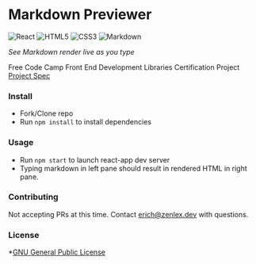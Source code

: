 # Markdown Previewer
![React](https://img.shields.io/badge/react-%2320232a.svg?style=for-the-badge&logo=react&logoColor=%2361DAFB)
![HTML5](https://img.shields.io/badge/html5-%23E34F26.svg?style=for-the-badge&logo=html5&logoColor=white)
![CSS3](https://img.shields.io/badge/css3-%231572B6.svg?style=for-the-badge&logo=css3&logoColor=white)
![Markdown](https://img.shields.io/badge/markdown-%23000000.svg?style=for-the-badge&logo=markdown&logoColor=white)

*See Markdown render live as you type*

Free Code Camp Front End Development Libraries Certification Project
[Project Spec](https://www.freecodecamp.org/learn/front-end-development-libraries/front-end-development-libraries-projects/build-a-markdown-previewer)
### Install
- Fork/Clone repo
- Run `npm install` to install dependencies
### Usage
- Run `npm start` to launch react-app dev server
- Typing markdown in left pane should result in rendered HTML in right pane.

### Contributing
Not accepting PRs at this time. Contact erich@zenlex.dev with questions. 
### License
*[GNU General Public License](https://opensource.org/licenses/GPL-3.0)